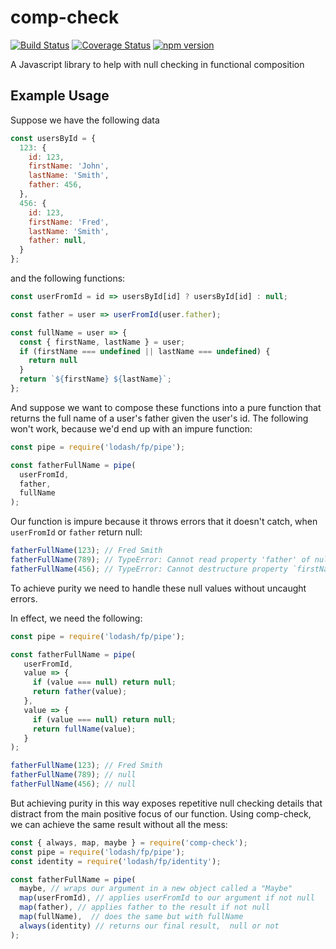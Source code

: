 # comp-check
[![Build Status](https://travis-ci.org/mmcglone/comp-check.svg?branch=master)](https://travis-ci.org/mmcglone/comp-check)
[![Coverage Status](https://coveralls.io/repos/mmcglone/comp-check/badge.svg?branch=master)](https://coveralls.io/r/mmcglone/comp-check?branch=master)
[![npm version](https://badge.fury.io/js/comp-check.svg)](https://badge.fury.io/js/comp-check)

A Javascript library to help with null checking in functional composition

## Example Usage
Suppose we have the following data
```javascript
const usersById = {
  123: {
    id: 123,
    firstName: 'John',
    lastName: 'Smith',
    father: 456,
  },
  456: {
    id: 123,
    firstName: 'Fred',
    lastName: 'Smith',
    father: null,
  }
};
```
and the following functions:
```javascript
const userFromId = id => usersById[id] ? usersById[id] : null;

const father = user => userFromId(user.father);

const fullName = user => {
  const { firstName, lastName } = user;
  if (firstName === undefined || lastName === undefined) {
    return null
  }
  return `${firstName} ${lastName}`;
};
```
And suppose we want to compose these functions into a pure function that returns
the full name of a user's father given the user's id.
The following won't work, because we'd end up with an impure function:
```javascript
const pipe = require('lodash/fp/pipe');

const fatherFullName = pipe(
  userFromId,
  father,
  fullName
);
```
Our function is impure because it throws errors that it doesn't catch,
when `userFromId` or `father` return null:
```javascript
fatherFullName(123); // Fred Smith
fatherFullName(789); // TypeError: Cannot read property 'father' of null
fatherFullName(456); // TypeError: Cannot destructure property `firstName` of 'undefined' or 'null'.
```
To achieve purity we need to handle these null values without uncaught errors.

In effect, we need the following:
```javascript
const pipe = require('lodash/fp/pipe');

const fatherFullName = pipe(
   userFromId,
   value => {
     if (value === null) return null;
     return father(value);
   },
   value => {
     if (value === null) return null;
     return fullName(value);
   }
);

fatherFullName(123); // Fred Smith
fatherFullName(789); // null
fatherFullName(456); // null
```
But achieving purity in this way exposes repetitive null checking details
that distract from the main positive focus of our function.
Using comp-check, we can achieve the same result without all the mess:
```javascript
const { always, map, maybe } = require('comp-check');
const pipe = require('lodash/fp/pipe');
const identity = require('lodash/fp/identity');

const fatherFullName = pipe(
  maybe, // wraps our argument in a new object called a "Maybe"
  map(userFromId), // applies userFromId to our argument if not null
  map(father), // applies father to the result if not null
  map(fullName),  // does the same but with fullName
  always(identity) // returns our final result,  null or not
);
```

